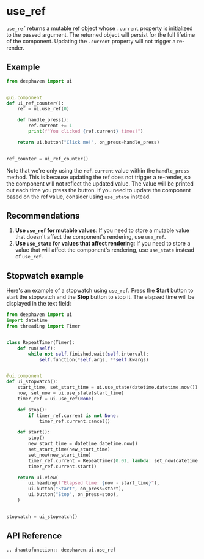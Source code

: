 # use_ref

`use_ref` returns a mutable ref object whose `.current` property is initialized to the passed argument. The returned object will persist for the full lifetime of the component. Updating the `.current` property will not trigger a re-render.

## Example

```python
from deephaven import ui


@ui.component
def ui_ref_counter():
    ref = ui.use_ref(0)

    def handle_press():
        ref.current += 1
        print(f"You clicked {ref.current} times!")

    return ui.button("Click me!", on_press=handle_press)


ref_counter = ui_ref_counter()
```

Note that we're only using the `ref.current` value within the `handle_press` method. This is because updating the ref does not trigger a re-render, so the component will not reflect the updated value. The value will be printed out each time you press the button. If you need to update the component based on the ref value, consider using `use_state` instead.

## Recommendations

1. **Use `use_ref` for mutable values**: If you need to store a mutable value that doesn't affect the component's rendering, use `use_ref`.
2. **Use `use_state` for values that affect rendering**: If you need to store a value that will affect the component's rendering, use `use_state` instead of `use_ref`.

## Stopwatch example

Here's an example of a stopwatch using `use_ref`. Press the **Start** button to start the stopwatch and the **Stop** button to stop it. The elapsed time will be displayed in the text field:

```python
from deephaven import ui
import datetime
from threading import Timer


class RepeatTimer(Timer):
    def run(self):
        while not self.finished.wait(self.interval):
            self.function(*self.args, **self.kwargs)


@ui.component
def ui_stopwatch():
    start_time, set_start_time = ui.use_state(datetime.datetime.now())
    now, set_now = ui.use_state(start_time)
    timer_ref = ui.use_ref(None)

    def stop():
        if timer_ref.current is not None:
            timer_ref.current.cancel()

    def start():
        stop()
        new_start_time = datetime.datetime.now()
        set_start_time(new_start_time)
        set_now(new_start_time)
        timer_ref.current = RepeatTimer(0.01, lambda: set_now(datetime.datetime.now()))
        timer_ref.current.start()

    return ui.view(
        ui.heading(f"Elapsed time: {now - start_time}"),
        ui.button("Start", on_press=start),
        ui.button("Stop", on_press=stop),
    )


stopwatch = ui_stopwatch()
```

## API Reference

```{eval-rst}
.. dhautofunction:: deephaven.ui.use_ref
```
